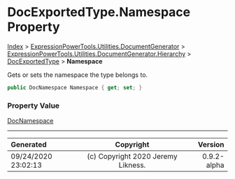 ﻿# DocExportedType.Namespace Property

[Index](../index.md) > [ExpressionPowerTools.Utilities.DocumentGenerator](ExpressionPowerTools.Utilities.DocumentGenerator.a.md) > [ExpressionPowerTools.Utilities.DocumentGenerator.Hierarchy](ExpressionPowerTools.Utilities.DocumentGenerator.Hierarchy.n.md) > [DocExportedType](ExpressionPowerTools.Utilities.DocumentGenerator.Hierarchy.DocExportedType.cs.md) > **Namespace**

Gets or sets the namespace the type belongs to.

```csharp
public DocNamespace Namespace { get; set; }
```

### Property Value

 [DocNamespace](ExpressionPowerTools.Utilities.DocumentGenerator.Hierarchy.DocNamespace.cs.md) 


---

| Generated | Copyright | Version |
| :-- | :-: | --: |
| 09/24/2020 23:02:13 | (c) Copyright 2020 Jeremy Likness. | 0.9.2-alpha |
